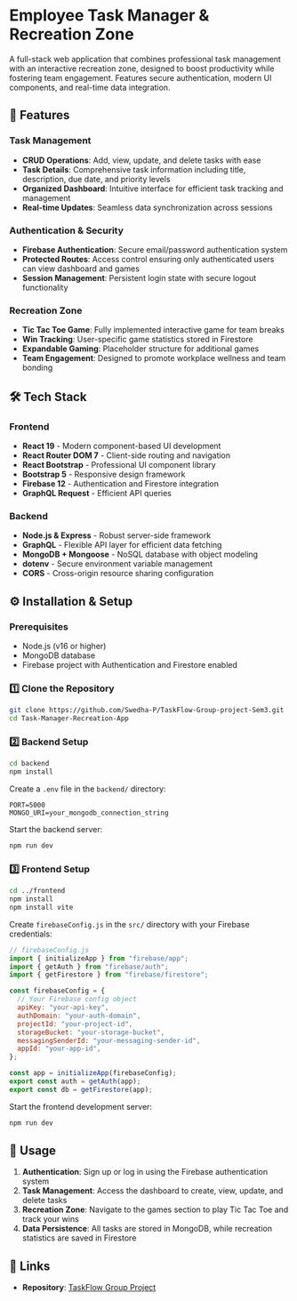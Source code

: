 # Employee Task Manager & Recreation Zone

A full-stack web application that combines professional task management with an interactive recreation zone, designed to boost productivity while fostering team engagement. Features secure authentication, modern UI components, and real-time data integration.

## 🌟 Features

### Task Management

- **CRUD Operations**: Add, view, update, and delete tasks with ease
- **Task Details**: Comprehensive task information including title, description, due date, and priority levels
- **Organized Dashboard**: Intuitive interface for efficient task tracking and management
- **Real-time Updates**: Seamless data synchronization across sessions

### Authentication & Security

- **Firebase Authentication**: Secure email/password authentication system
- **Protected Routes**: Access control ensuring only authenticated users can view dashboard and games
- **Session Management**: Persistent login state with secure logout functionality

### Recreation Zone

- **Tic Tac Toe Game**: Fully implemented interactive game for team breaks
- **Win Tracking**: User-specific game statistics stored in Firestore
- **Expandable Gaming**: Placeholder structure for additional games
- **Team Engagement**: Designed to promote workplace wellness and team bonding

## 🛠️ Tech Stack

### Frontend

- **React 19** - Modern component-based UI development
- **React Router DOM 7** - Client-side routing and navigation
- **React Bootstrap** - Professional UI component library
- **Bootstrap 5** - Responsive design framework
- **Firebase 12** - Authentication and Firestore integration
- **GraphQL Request** - Efficient API queries

### Backend

- **Node.js & Express** - Robust server-side framework
- **GraphQL** - Flexible API layer for efficient data fetching
- **MongoDB + Mongoose** - NoSQL database with object modeling
- **dotenv** - Secure environment variable management
- **CORS** - Cross-origin resource sharing configuration

## ⚙️ Installation & Setup

### Prerequisites

- Node.js (v16 or higher)
- MongoDB database
- Firebase project with Authentication and Firestore enabled

### 1️⃣ Clone the Repository

```bash
git clone https://github.com/Swedha-P/TaskFlow-Group-project-Sem3.git
cd Task-Manager-Recreation-App
```

### 2️⃣ Backend Setup

```bash
cd backend
npm install
```

Create a `.env` file in the `backend/` directory:

```env
PORT=5000
MONGO_URI=your_mongodb_connection_string
```

Start the backend server:

```bash
npm run dev
```

### 3️⃣ Frontend Setup

```bash
cd ../frontend
npm install
npm install vite
```

Create `firebaseConfig.js` in the `src/` directory with your Firebase credentials:

```javascript
// firebaseConfig.js
import { initializeApp } from "firebase/app";
import { getAuth } from "firebase/auth";
import { getFirestore } from "firebase/firestore";

const firebaseConfig = {
  // Your Firebase config object
  apiKey: "your-api-key",
  authDomain: "your-auth-domain",
  projectId: "your-project-id",
  storageBucket: "your-storage-bucket",
  messagingSenderId: "your-messaging-sender-id",
  appId: "your-app-id",
};

const app = initializeApp(firebaseConfig);
export const auth = getAuth(app);
export const db = getFirestore(app);
```

Start the frontend development server:

```bash
npm run dev
```

## 🚀 Usage

1. **Authentication**: Sign up or log in using the Firebase authentication system
2. **Task Management**: Access the dashboard to create, view, update, and delete tasks
3. **Recreation Zone**: Navigate to the games section to play Tic Tac Toe and track your wins
4. **Data Persistence**: All tasks are stored in MongoDB, while recreation statistics are saved in Firestore

## 🔗 Links

- **Repository**: [TaskFlow Group Project](https://github.com/Swedha-P/TaskFlow-Group-project-Sem3.git)
